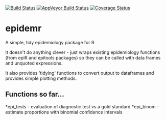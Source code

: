 [![Build Status](https://travis-ci.org/ianhandel/epidemr.svg?branch=master)](https://travis-ci.org/ianhandel/epidemr)
[![AppVeyor Build Status](https://ci.appveyor.com/api/projects/status/github/ianhandel/epidemr?branch=master&svg=true)](https://ci.appveyor.com/project/ianhandel/epidemr)
[![Coverage Status](https://img.shields.io/codecov/c/github/ianhandel/epidemr/master.svg)](https://codecov.io/github/ianhandel/epidemr?branch=master)

# epidemr
A simple, tidy epidemiology package for R

It doesn't do anything clever - just wraps existing epidemiology functions (from epiR and epitools packages) so they can be called with data frames and unquoted expressions.

It also provides 'tidying' functions to convert output to dataframes and provides simple plotting methods.

## Functions so far...
*epi_tests - evaluation of diagnostic test vs a gold standard
*epi_binom - estimate proportions with binomial confidence intervals 
